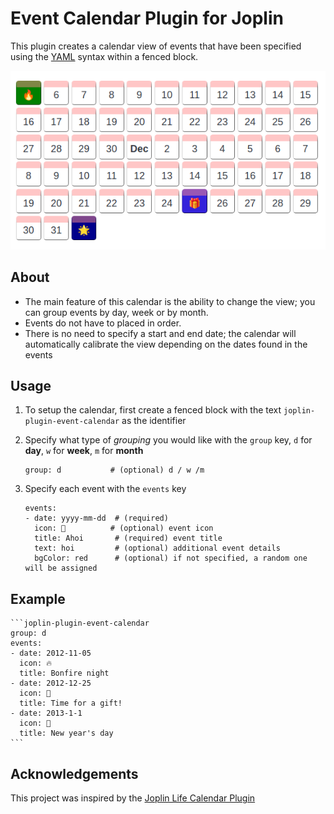 # Event Calendar Plugin for Joplin

This plugin creates a calendar view of events that have been specified using the [YAML](https://yaml.org/)  syntax within a fenced block.

![preview](./DOCS/preview.png)

## About

- The main feature of this calendar is the ability to change the view; you can group events by day, week or by month.
- Events do not have to placed in order.
- There is no need to specify a start and end date; the calendar will automatically calibrate the view depending on the dates found in the events 

## Usage

1. To setup the calendar, first create a fenced block with the text `joplin-plugin-event-calendar` as the identifier

2. Specify what type of _grouping_ you would like with the `group` key, `d` for **day**, `w` for **week**, `m` for **month**

    ```text
    group: d           # (optional) d / w /m
    ```

3. Specify each event with the `events` key

    ```text
    events:
    - date: yyyy-mm-dd  # (required)
      icon: 🙂          # (optional) event icon
      title: Ahoi       # (required) event title
      text: hoi         # (optional) additional event details
      bgColor: red      # (optional) if not specified, a random one will be assigned
    ```

## Example

    ```joplin-plugin-event-calendar
    group: d
    events:
    - date: 2012-11-05
      icon: 🔥
      title: Bonfire night
    - date: 2012-12-25
      icon: 🎁
      title: Time for a gift!
    - date: 2013-1-1
      icon: 🌟
      title: New year's day
    ```

## Acknowledgements

This project was inspired by the [Joplin Life Calendar Plugin](https://github.com/hieuthi/joplin-plugin-life-calendar)
